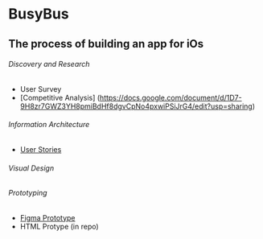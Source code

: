 # BusyBus
## The process of building an app for iOs

###### Discovery and Research
- User Survey
- [Competitive Analysis] (https://docs.google.com/document/d/1D7-9H8zr7GWZ3YH8pmiBdHf8dgvCpNo4pxwiPSiJrG4/edit?usp=sharing)
###### Information Architecture
- [User Stories](https://docs.google.com/spreadsheets/d/1IDq7k5NPYwOzHE1KwFSJV2rgJLcx7B2kKPiiayC_4d4/edit?usp=sharing)
###### Visual Design
###### Prototyping
- [Figma Prototype](https://www.figma.com/file/TwaLF3FdJAPEggUqP6L4FrnQ/BusyBus?node-id=0%3A1)
- HTML Protype (in repo)
